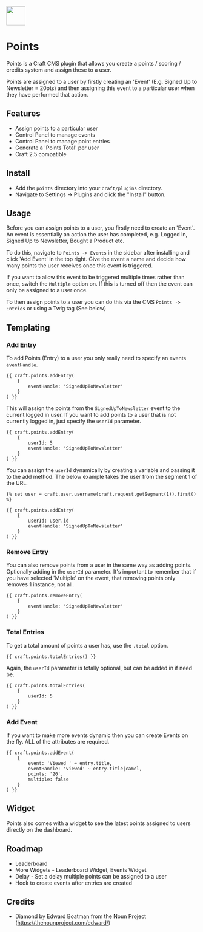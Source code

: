 <img src="https://raw.githubusercontent.com/madebyshape/points/master/screenshots/icon.png" width="50">

# Points

Points is a Craft CMS plugin that allows you create a points / scoring / credits system and assign these to a user.

Points are assigned to a user by firstly creating an 'Event' (E.g. Signed Up to Newsletter = 20pts) and then assigning this event to a particular user when they have performed that action.

## Features

- Assign points to a particular user
- Control Panel to manage events
- Control Panel to manage point entries
- Generate a 'Points Total' per user
- Craft 2.5 compatible

## Install

- Add the `points` directory into your `craft/plugins` directory.
- Navigate to Settings -> Plugins and click the "Install" button.

## Usage

Before you can assign points to a user, you firstly need to create an 'Event'. An event is essentially an action the user has completed, e.g. Logged In, Signed Up to Newsletter, Bought a Product etc. 

To do this, navigate to `Points -> Events` in the sidebar after installing and click 'Add Event' in the top right. Give the event a name and decide how many points the user receives once this event is triggered. 

If you want to allow this event to be triggered multiple times rather than once, switch the `Multiple` option on. If this is turned off then the event can only be assigned to a user once.

To then assign points to a user you can do this via the CMS `Points -> Entries` or using a Twig tag (See below)

## Templating

### Add Entry

To add Points (Entry) to a user you only really need to specify an events `eventHandle`.

	{{ craft.points.addEntry(
		{ 
			eventHandle: 'SignedUpToNewsletter'
		}
	) }}
	
This will assign the points from the `SignedUpToNewsletter` event to the current logged in user. If you want to add points to a user that is not currently logged in, just specify the `userId` parameter.
	
	{{ craft.points.addEntry(
		{ 
			userId: 5
			eventHandle: 'SignedUpToNewsletter'
		}
	) }}
	
You can assign the `userId` dynamically by creating a variable and passing it to the add method. The below example takes the user from the segment 1 of the URL.

	{% set user = craft.user.username(craft.request.getSegment(1)).first() %}

	{{ craft.points.addEntry(
		{ 
			userId: user.id
			eventHandle: 'SignedUpToNewsletter'
		}
	) }}

### Remove Entry

You can also remove points from a user in the same way as adding points. Optionally adding in the `userId` parameter. It's important to remember that if you have selected 'Multiple' on the event, that removing points only removes 1 instance, not all.

	{{ craft.points.removeEntry(
		{ 
			eventHandle: 'SignedUpToNewsletter'
		}
	) }}

### Total Entries

To get a total amount of points a user has, use the `.total` option.

	{{ craft.points.totalEntries() }}
	
Again, the `userId` parameter is totally optional, but can be added in if need be.

	{{ craft.points.totalEntries(
		{ 
			userId: 5
		}
	) }}
	
### Add Event

If you want to make more events dynamic then you can create Events on the fly. ALL of the attributes are required.

	{{ craft.points.addEvent(
		{
			event: 'Viewed ' ~ entry.title,
			eventHandle: 'viewed' ~ entry.title|camel,
			points: '20',
			multiple: false
		}
	) }}

## Widget

Points also comes with a widget to see the latest points assigned to users directly on the dashboard. 

## Roadmap

- Leaderboard
- More Widgets - Leaderboard Widget, Events Widget
- Delay - Set a delay multiple points can be assigned to a user
- Hook to create events after entries are created

## Credits

- Diamond by Edward Boatman from the Noun Project (https://thenounproject.com/edward/)